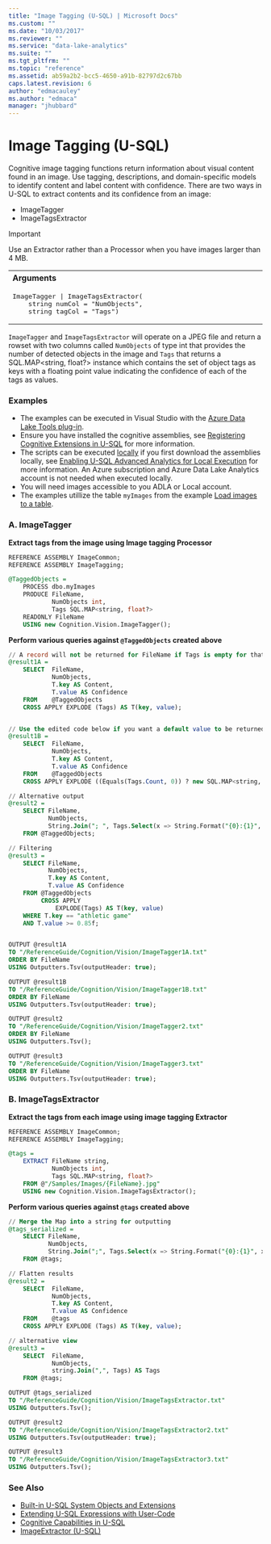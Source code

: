 ```yaml
---
title: "Image Tagging (U-SQL) | Microsoft Docs"
ms.custom: ""
ms.date: "10/03/2017"
ms.reviewer: ""
ms.service: "data-lake-analytics"
ms.suite: ""
ms.tgt_pltfrm: ""
ms.topic: "reference"
ms.assetid: ab59a2b2-bcc5-4650-a91b-82797d2c67bb
caps.latest.revision: 6
author: "edmacauley"
ms.author: "edmaca"
manager: "jhubbard"
---
```

# Image Tagging (U-SQL)
Cognitive image tagging functions return information about visual content found in an image.  Use tagging, descriptions, and domain-specific models to identify content and label content with confidence. There are two ways in U-SQL to extract contents and its confidence from an image:
* ImageTagger
* ImageTagsExtractor

> [!IMPORTANT]
> Use an Extractor rather than a Processor when you have images larger than 4 MB.

<table><th align="left">Arguments</th><tr><td><pre>
ImageTagger | ImageTagsExtractor(                                                                        
    string numCol = "NumObjects", 
    string tagCol = "Tags")
</pre></td></tr></table>

`ImageTagger` and `ImageTagsExtractor` will operate on a JPEG file and return a rowset with two columns called `NumObjects` of type int that provides the number of detected objects in the image and `Tags` that returns a SQL.MAP\<string, float?> instance which contains the set of object tags as keys with a floating point value indicating the confidence of each of the tags as values.


### Examples
- The examples can be executed in Visual Studio with the [Azure Data Lake Tools plug-in](https://www.microsoft.com/download/details.aspx?id=49504).  
- Ensure you have installed the cognitive assemblies, see [Registering Cognitive Extensions in U-SQL](cognitive-capabilities-in-u-sql.md#registeringExtensions) for more information.
- The scripts can be executed [locally](https://docs.microsoft.com/azure/data-lake-analytics/data-lake-analytics-data-lake-tools-get-started#run-u-sql-locally) if you first download the assemblies locally, see [Enabling U-SQL Advanced Analytics for Local Execution](https://blogs.msdn.microsoft.com/azuredatalake/2017/02/20/enabling-u-sql-advanced-analytics-for-local-execution/) for more information.
An Azure subscription and Azure Data Lake Analytics account is not needed when executed locally.
- You will need images accessible to you ADLA or Local account.
- The examples utillize the table `myImages` from the example [Load images to a table](imageextractor-u-sql.md#loadImages).

### A.	ImageTagger
**Extract tags from the image using Image tagging Processor**
```sql
REFERENCE ASSEMBLY ImageCommon; 
REFERENCE ASSEMBLY ImageTagging;

@TaggedObjects =
    PROCESS dbo.myImages    
    PRODUCE FileName,
            NumObjects int,
            Tags SQL.MAP<string, float?>
    READONLY FileName
    USING new Cognition.Vision.ImageTagger();
```

**Perform various queries against `@TaggedObjects` created above**
```sql
// A record will not be returned for FileName if Tags is empty for that record
@result1A = 
    SELECT  FileName,
            NumObjects,
            T.key AS Content,
            T.value AS Confidence
    FROM    @TaggedObjects
    CROSS APPLY EXPLODE (Tags) AS T(key, value);


// Use the edited code below if you want a default value to be returned for a FileName that has no Tags
@result1B = 
    SELECT  FileName,
            NumObjects,
            T.key AS Content,
            T.value AS Confidence
    FROM    @TaggedObjects
    CROSS APPLY EXPLODE ((Equals(Tags.Count, 0)) ? new SQL.MAP<string, float?>{{"None", 0.0f}} : Tags) AS T(key, value);

// Alternative output
@result2 =
    SELECT FileName,
           NumObjects,
           String.Join("; ", Tags.Select(x => String.Format("{0}:{1}", x.Key, x.Value))) AS TagsString
    FROM @TaggedObjects;

// Filtering
@result3 =
    SELECT FileName,
           NumObjects,
           T.key AS Content,
           T.value AS Confidence
    FROM @TaggedObjects
         CROSS APPLY
             EXPLODE(Tags) AS T(key, value)
    WHERE T.key == "athletic game" 
    AND T.value >= 0.85f;


OUTPUT @result1A
TO "/ReferenceGuide/Cognition/Vision/ImageTagger1A.txt"
ORDER BY FileName
USING Outputters.Tsv(outputHeader: true);

OUTPUT @result1B
TO "/ReferenceGuide/Cognition/Vision/ImageTagger1B.txt"
ORDER BY FileName
USING Outputters.Tsv(outputHeader: true);

OUTPUT @result2
TO "/ReferenceGuide/Cognition/Vision/ImageTagger2.txt"
ORDER BY FileName
USING Outputters.Tsv();

OUTPUT @result3
TO "/ReferenceGuide/Cognition/Vision/ImageTagger3.txt"
ORDER BY FileName
USING Outputters.Tsv(outputHeader: true);
```

### B.	ImageTagsExtractor
**Extract the tags from each image using image tagging Extractor**
```sql
REFERENCE ASSEMBLY ImageCommon;   
REFERENCE ASSEMBLY ImageTagging;

@tags =
    EXTRACT FileName string, 
            NumObjects int,
            Tags SQL.MAP<string, float?>
    FROM @"/Samples/Images/{FileName}.jpg"
    USING new Cognition.Vision.ImageTagsExtractor();
```

**Perform various queries against `@tags` created above**
```sql
// Merge the Map into a string for outputting
@tags_serialized =
    SELECT FileName,
           NumObjects,
           String.Join(";", Tags.Select(x => String.Format("{0}:{1}", x.Key, x.Value))) AS TagsString
    FROM @tags;

// Flatten results
@result2 = 
    SELECT  FileName,
            NumObjects,
            T.key AS Content,
            T.value AS Confidence
    FROM    @tags
    CROSS APPLY EXPLODE (Tags) AS T(key, value);

// alternative view
@result3 =
    SELECT  FileName,
            NumObjects,
            string.Join(",", Tags) AS Tags
    FROM @tags;

OUTPUT @tags_serialized
TO "/ReferenceGuide/Cognition/Vision/ImageTagsExtractor.txt"
USING Outputters.Tsv();

OUTPUT @result2
TO "/ReferenceGuide/Cognition/Vision/ImageTagsExtractor2.txt"
USING Outputters.Tsv(outputHeader: true);

OUTPUT @result3
TO "/ReferenceGuide/Cognition/Vision/ImageTagsExtractor3.txt"
USING Outputters.Tsv();
```

### See Also
* [Built-in U-SQL System Objects and Extensions](built-in-u-sql-system-objects-and-extensions.md)
* [Extending U-SQL Expressions with User-Code](extending-u-sql-expressions-with-user-code.md)
* [Cognitive Capabilities in U-SQL](cognitive-capabilities-in-u-sql.md)
* [ImageExtractor (U-SQL)](imageextractor-u-sql.md)


